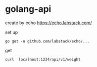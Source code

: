 # golang-api
create by echo
https://echo.labstack.com/

set up

`go get -u github.com/labstack/echo/...`

get

`curl  localhost:1234/api/v1/weight`
